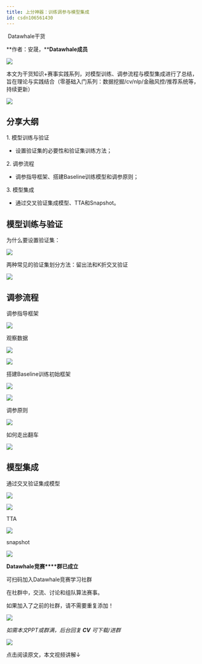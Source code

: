 ```yaml
---
title: 上分神器：训练调参与模型集成
id: csdn106561430
---
```


 Datawhale干货 

**作者：安晟，****Datawhale成员**

![](../img/65237504e4fd800ea24f4093451ef7b9.png)

本文为干货知识+赛事实践系列，对模型训练、调参流程与模型集成进行了总结，旨在理论与实践结合（零基础入门系列：数据挖掘/cv/nlp/金融风控/推荐系统等，持续更新）

![](../img/b275826e6d8345740585d3bd9103d63f.png)

## 分享大纲

1. 模型训练与验证

*   设置验证集的必要性和验证集训练方法；

2\. 调参流程

*   调参指导框架、搭建Baseline训练模型和调参原则；

3. 模型集成

*   通过交叉验证集成模型、TTA和Snapshot。

## 模型训练与验证

为什么要设置验证集：

![](../img/73a2e27186f078cfd820e4651a142d4b.png)

两种常见的验证集划分方法：留出法和K折交叉验证

![](../img/6b12a1e6ddf99ee77b09016d0827797f.png)

## 调参流程

调参指导框架

![](../img/cd9d54b6b9dc0758e293eca89b544e58.png)

观察数据

![](../img/f3e751323373701bf315ee69caece48c.png)

![](../img/3ba7addcac20aba3b1841f73e5ccda62.png)

搭建Baseline训练初始框架

![](../img/094d720997ab4cd5f08122071eb90eaf.png)

![](../img/876e51a9ef97155185402eca4b1c5786.png)

调参原则

![](../img/5e21783a65bb114b46636051e6d725c4.png)

如何走出翻车

![](../img/6b38dd5737521f7e356dbcc25e6114a0.png)

## 模型集成

通过交叉验证集成模型

![](../img/d9102dcd332923fd79e84c1c79075a92.png)

![](../img/f11910ed7d5847e672fd600b7101c827.png)

TTA

![](../img/440fb68acbdcab710d7d8fb8c045ce5d.png)

snapshot

![](../img/f8e4370ea1fd4c84d6bcd8e12ce62a9d.png)

**Datawhale竞赛****群已成立**

可扫码加入Datawhale竞赛学习社群

在社群中，交流、讨论和组队算法赛事。

如果加入了之前的社群，请不需要重复添加！

![](../img/f442d9c7da0efc1432ea4252123e946c.png)

*如需本文PPT或群满，后台回复 **CV** 可下载/进群*

![](../img/ac1260bd6d55ebcd4401293b8b1ef5ff.png)

点击阅读原文，本文视频讲解↓